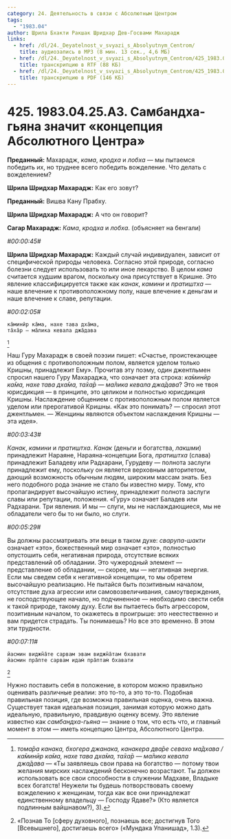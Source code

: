 ```yaml
---
category: 24. Деятельность в связи с Абсолютным Центром
tags:
  - "1983.04"
author: Шрила Бхакти Ракшак Шридхар Дев-Госвами Махарадж
links:
  - href: /dl/24._Deyatelnost_v_svyazi_s_Absolyutnym_Centrom/
    title: аудиозапись в MP3 (8 мин. 13 сек., 4,6 МБ)
  - href: /dl/24._Deyatelnost_v_svyazi_s_Absolyutnym_Centrom/425_1983.04.25.A3_SridharMj_Sambandha-gjana_znachit_koncepcija_Absoljutnogo_Centra.rtf
    title: транскрипцию в RTF (88 КБ)
  - href: /dl/24._Deyatelnost_v_svyazi_s_Absolyutnym_Centrom/425_1983.04.25.A3_SridharMj_Sambandha-gjana_znachit_koncepcija_Absoljutnogo_Centra.pdf
    title: транскрипцию в PDF (146 КБ)
---
```


# 425. 1983.04.25.A3. Самбандха-гьяна значит «концепция Абсолютного Центра»

**Преданный:** Махарадж, *кама*, *кродха* и *лобха* — мы пытаемся победить их, но труднее всего победить вожделение. Что делать с вожделением?

**Шрила Шридхар Махарадж:** Как его зовут?

**Преданный:** Вишва Кану Прабху.

**Шрила Шридхар Махарадж:** А что он говорит?

**Сагар Махарадж:** *Кама*, *кродха* и *лобха*. (объясняет на бенгали)

*#00:00:45#*

**Шрила Шридхар Махарадж:** Каждый случай индивидуален, зависит от специфической природы человека. Согласно этой природе, согласно болезни следует использовать то или иное лекарство. В целом *кама* считается худшим врагом, поскольку она присутствует в Кришне. Это явление классифицируется также как *канак*, *камини* и *пратиштха* — наше влечение к противоположному полу, наше влечение к деньгам и наше влечение к славе, репутации.

*#00:02:05#*

    ка̄минӣр ка̄ма, нахе тава дха̄ма,
    та̄ха̄р — ма̄лика кевала джа̄дава
[^_ftn1]

Наш Гуру Махарадж в своей поэзии пишет: «Счастье, проистекающее из общения с противоположным полом, является уделом только Кришны, принадлежит Ему». Прочитав эту поэму, один джентльмен спросил нашего Гуру Махараджа, что означает эта строка: *ка̄минӣр ка̄ма, нахе тава дха̄ма, та̄ха̄р — ма̄лика кевала джа̄дава*? Это не твоя юрисдикция — в принципе, это целиком и полностью юрисдикция Кришны. Наслаждение общением с противоположным полом является уделом или прерогативой Кришны. «Как это понимать? — спросил этот джентльмен. — Женщины являются объектом наслаждения Кришны — эта идея».

*#00:03:43#*

*Канак*, *камини* и *пратиштха*. *Канак* (деньги и богатства, *лакшми*) принадлежит Нараяне, Нараяна-концепции Бога, *пратиштха* (слава) принадлежит Баладеву или Радхарани, Гурудеву — полнота заслуги принадлежит ему, поскольку он является верховным авторитетом, дающий возможность обычным людям, широким массам знать. Без него подобного рода знание не стало бы известно миру. Тому, кто пропагандирует высочайшую истину, принадлежит полнота заслуги славы или репутации, положения. «Гуру» означает Баладев или Радхарани. Три явления. И мы — слуги, мы не наслаждающиеся, мы не обладатели чего бы то ни было, но слуги.

*#00:05:29#*

Вы должны рассматривать эти вещи в таком духе: *сварупа-шакти* означает «это», божественный мир означает «это», полностью опустошить себя, негативная природа, отсутствие всяких представлений об обладании. Это чужеродный элемент — представление об обладании, — скорее, мы — негативная энергия. Если мы сведем себя к негативной концепции, то мы обретем высочайшую реализацию. Не пытайся быть позитивным началом, отсутствие духа агрессии или самовозвеличивания, самоутверждения, не господствующее начало, но подчиненное — необходимо свести себя к такой природе, такому духу. Если вы пытаетесь быть агрессором, позитивным началом, то окажетесь в проигрыше: это неестественно и вам придется страдать. Ты понимаешь? Но все это временно. В этом эти трудности.

*#00:07:11#*

    йасмин виджн̃а̄те сарвам эвам виджн̃а̄там бхавати
    йасмин пра̄пте сарвам идам̇ пра̄птам̇ бхавати
[^_ftn2]

Нужно поставить себя в положение, в котором можно правильно оценивать различные реалии: это то-то, а это то-то. Подобная правильная позиция, где возможна правильная оценка, очень важна. Существует такая идеальная позиция, занимая которую можно дать идеальную, правильную, правдивую оценку всему. Это явление известно как *самбандха-гьяна* — знание о том, что есть что, и главный момент в этом — иметь концепцию Центра, Абсолютного Центра.



[^_ftn1]: *тома̄ра канака, бхогера джанака, канакера два̄ре севахо ма̄дхава / ка̄минӣр ка̄ма, нахе тава дха̄ма, та̄ха̄р — ма̄лика кевала джа̄дава* — «Ты заявляешь свои права на богатство — потому твои желания мирских наслаждений бесконечно возрастают. Ты должен использовать все свои способности в служении Мадхаве, Владыке всех богатств! Неужели ты будешь потворствовать своему вожделению к женщинам, тогда как все они принадлежат единственному владельцу — Господу Ядаве?» (Кто является подлинным вайшнавом?), 3).

[^_ftn2]: «Познав То [сферу духовного], познаешь все; достигнув Того [Всевышнего], достигаешь всего» («Мундака Упанишад», 1.3).

